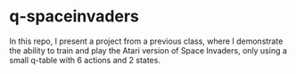 # q-spaceinvaders
In this repo, I present a project from a previous class, where I demonstrate the ability to train and play the Atari version of Space Invaders, only using a small q-table with 6 actions and 2 states. 
